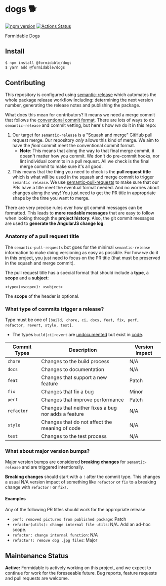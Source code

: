 dogs 🐕
======

[![npm version][npm_img]][npm_site]
[![Actions Status][actions_img]][actions_site]

Formidable Dogs

## Install

```sh
$ npm install @formidable/dogs
$ yarn add @formidable/dogs
```

## Contributing

This repository is configured using [semantic-release](https://github.com/semantic-release/semantic-release) which automates the whole package release workflow including: determining the next version number, generating the release notes and publishing the package.

What does this mean for contributors? It means we need a merge commit that follows the [conventional commit format](https://www.conventionalcommits.org/en/v1.0.0/). There are lots of ways to do `semantic-release` and commit vetting, but here's how _we_ do it in this repo:

1. Our target for `semantic-release` is a "Squash and merge" GitHub pull request merge. Our repository _only_ allows this kind of merge. We aim to have the _final_ commit meet the conventional commit format.
    * **Note**: This means that along the way to that final merge commit, it doesn't matter how you commit. We don't do pre-commit hooks, nor lint individual commits in a pull request. All we check is the final merge commit to make sure it's all good.
2. This means that the thing you need to check is the **pull request title** which is what will be used in the squash and merge commit to trigger `semantic release`. We use [semantic-pull-requests](https://github.com/zeke/semantic-pull-requests) to make sure that our PRs have a title meet the eventual format needed. And no worries about changes along the way! You just need to get the PR title in appropriate shape by the time you want to merge.

There are very precise rules over how git commit messages can be formatted. This leads to **more
readable messages** that are easy to follow when looking through the **project history**. Also,
the git commit messages are used to **generate the AngularJS change log**.

### Anatomy of a pull request title

The `semantic-pull-requests` bot goes for the minimal `semantic-release` information to make doing versioning as easy as possible. For how _we_ do it in this project, you just need to focus on the PR title (that must be preserved in the squash and merge commit).

The pull request title has a special format that should include a **type**, a **scope** and a **subject**:

```
<type>(<scope>): <subject>
```

The **scope** of the header is optional.

### What type of commits trigger a release?

Type must be one of `[build, chore, ci, docs, feat, fix, perf, refactor, revert, style, test]`.
- The types `build|ci|revert` are [undocumented](https://github.com/angular/angular.js/blob/master/DEVELOPERS.md#type) but exist in [code](https://github.com/conventional-changelog/commitlint/blob/5fd27fdcd2d88435257f888d832fc19c5bbc037f/%40commitlint/config-conventional/index.test.js#L39).

| Commit Types | Description                                         | Version Impact |
|--------------|-----------------------------------------------------|----------------|
| `chore`      | Changes to the build process                        | N/A            |
| `docs`       | Changes to documentation                            | N/A            |
| `feat`       | Changes that support a new feature                  | Patch          |
| `fix`        | Changes that fix a bug                              | Minor          |
| `perf`       | Changes that improve performance                    | Patch          |
| `refactor`   | Changes that neither fixes a bug nor adds a feature | N/A            |
| `style`      | Changes that do not affect the meaning of code      | N/A            |
| `test`       | Changes to the test process                         | N/A            |

### What about major version bumps?

Major version bumps are considered **breaking changes** for `semantic-release` and are triggered intentionally.

**Breaking changes** should start with a `!` after the commit type. This changes a usual N/A version impact of something like `refactor` or `fix` to a breaking change with `refactor!` or `fix!`.

#### Examples

Any of the following PR titles should work for the appropriate release:

* `perf: removed pictures from published package`: Patch
* `refactor(utils): change internal file utils`: N/A. Add an ad-hoc scope.
* `refactor: change internal function`: N/A
* `refactor!: remove dog .jpg files`: Major

[npm_img]: https://badge.fury.io/js/%40formidable%2Fdogs.svg
[npm_site]: https://www.npmjs.com/package/@formidable/dogs
[actions_img]: https://github.com/FormidableLabs/dogs/workflows/CI/badge.svg
[actions_site]: https://github.com/FormidableLabs/dogs/actions


## Maintenance Status

**Active:** Formidable is actively working on this project, and we expect to continue for work for the foreseeable future. Bug reports, feature requests and pull requests are welcome.
